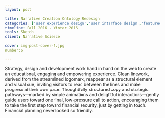 ```yaml
---
layout: post

title: Narrative Creation Ontology Redesign
categories: ['user experience design','user interface design','featured']
timeline: Fall 2016 - Winter 2016
tools: Sketch
client: Narrative Science

cover: img-post-cover-5.jpg
number:6

---
```


<p>Strategy, design and development work hand in hand on the web to create an educational, engaging and empowering experience. Clean linework, derived from the streamlined logomark, reappear as a structural element and visual cue, inviting visitors to read between the lines and make progress at their own pace. Thoughtfully structured copy and strategic pathways—marked by simple animations and delightful interactions—gently guide users toward one final, low-pressure call to action, encouraging them to take the first step toward financial security, just by getting in touch. Financial planning never looked so friendly.</p>
